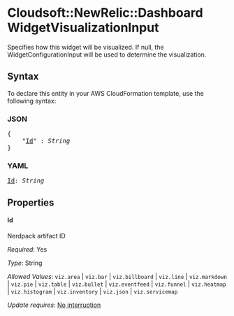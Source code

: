 # Cloudsoft::NewRelic::Dashboard WidgetVisualizationInput

Specifies how this widget will be visualized. If null, the WidgetConfigurationInput will be used to determine the visualization.

## Syntax

To declare this entity in your AWS CloudFormation template, use the following syntax:

### JSON

<pre>
{
    "<a href="#id" title="Id">Id</a>" : <i>String</i>
}
</pre>

### YAML

<pre>
<a href="#id" title="Id">Id</a>: <i>String</i>
</pre>

## Properties

#### Id

Nerdpack artifact ID

_Required_: Yes

_Type_: String

_Allowed Values_: <code>viz.area</code> | <code>viz.bar</code> | <code>viz.billboard</code> | <code>viz.line</code> | <code>viz.markdown</code> | <code>viz.pie</code> | <code>viz.table</code> | <code>viz.bullet</code> | <code>viz.eventfeed</code> | <code>viz.funnel</code> | <code>viz.heatmap</code> | <code>viz.histogram</code> | <code>viz.inventory</code> | <code>viz.json</code> | <code>viz.servicemap</code>

_Update requires_: [No interruption](https://docs.aws.amazon.com/AWSCloudFormation/latest/UserGuide/using-cfn-updating-stacks-update-behaviors.html#update-no-interrupt)

